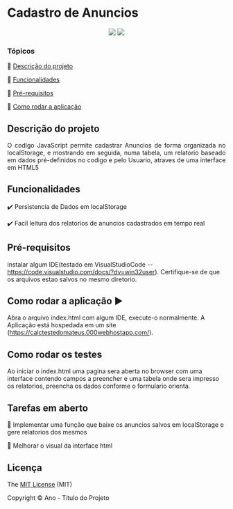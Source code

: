 <h1>Cadastro de Anuncios</h1> 

<p align="center">
  <img src="http://img.shields.io/static/v1?label=License&message=MIT&color=green&style=for-the-badge"/>
   <img src="http://img.shields.io/static/v1?label=STATUS&message=EM%20DESENVOLVIMENTO&color=RED&style=for-the-badge"/>
</p>

### Tópicos 

:small_blue_diamond: [Descrição do projeto](#descrição-do-projeto)

:small_blue_diamond: [Funcionalidades](#funcionalidades)

:small_blue_diamond: [Pré-requisitos](#pré-requisitos)

:small_blue_diamond: [Como rodar a aplicação](#como-rodar-a-aplicação-arrow_forward)

## Descrição do projeto 

<p align="justify">
    O codigo JavaScript permite cadastrar Anuncios de forma organizada no localStorage, e mostrando em seguida, numa tabela, um relatorio baseado em dados pré-definidos no codigo e pelo Usuario, atraves de uma interface em HTML5
</p>

## Funcionalidades

:heavy_check_mark: Persistencia de Dados em localStorage 

:heavy_check_mark: Facil leitura dos relatorios de anuncios cadastrados em tempo real

## Pré-requisitos
instalar algum IDE(testado em VisualStudioCode -- https://code.visualstudio.com/docs/?dv=win32user). 
Certifique-se de que os arquivos estao salvos no mesmo diretorio.

## Como rodar a aplicação :arrow_forward:
Abra o arquivo index.html com algum IDE, execute-o normalmente.
A Aplicação está hospedada em um site (https://calctestedomateus.000webhostapp.com/).

## Como rodar os testes
Ao iniciar o index.html uma pagina sera aberta no browser com uma interface contendo campos a preencher e uma tabela onde sera impresso os relatorios, preencha os dados conforme o formulario orienta.

## Tarefas em aberto


:memo: Implementar uma função que baixe os anuncios salvos em localStorage e gere relatorios dos mesmos

:memo: Melhorar o visual da interface html

## Licença 

The [MIT License]() (MIT)

Copyright :copyright: Ano - Titulo do Projeto
